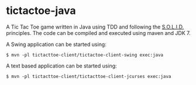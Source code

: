 tictactoe-java
==============

A Tic Tac Toe game written in Java using TDD and following the [S.O.L.I.D.][solid] principles. The code can be compiled and executed using maven and JDK 7.

   [solid]: http://www.objectmentor.com/resources/articles/Principles_and_Patterns.pdf

A Swing application can be started using:

    $ mvn -pl tictacttoe-client/tictactoe-client-swing exec:java


A text based application can be started using:

    $ mvn -pl tictacttoe-client/tictacttoe-client-jcurses exec:java